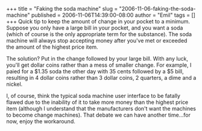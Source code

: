 +++
title = "Faking the soda machine"
slug = "2006-11-06-faking-the-soda-machine"
published = 2006-11-06T14:39:00-08:00
author = "Emil"
tags = []
+++
Quick tip to keep the amount of change in your pocket to a minimum.
Suppose you only have a large bill in your pocket, and you want a soda
(which of course is the only appropriate term for the substance). The
soda machine will always stop accepting money after you've met or
exceeded the amount of the highest price item.  
  
The solution? Put in the change followed by your large bill. With any
luck, you'll get dollar coins rather than a mess of smaller change. For
example, I paied for a $1.35 soda the other day with 35 cents followed
by a $5 bill, resulting in 4 dollar coins rather than 3 dollar coins, 2
quarters, a dime and a nickel.  
  
I, of course, think the typical soda machine user interface to be
fatally flawed due to the inability of it to take more money than the
highest price item (although I understand that the manufacturers don't
want the machines to become change machines). That debate we can have
another time...for now, enjoy the workaround.
